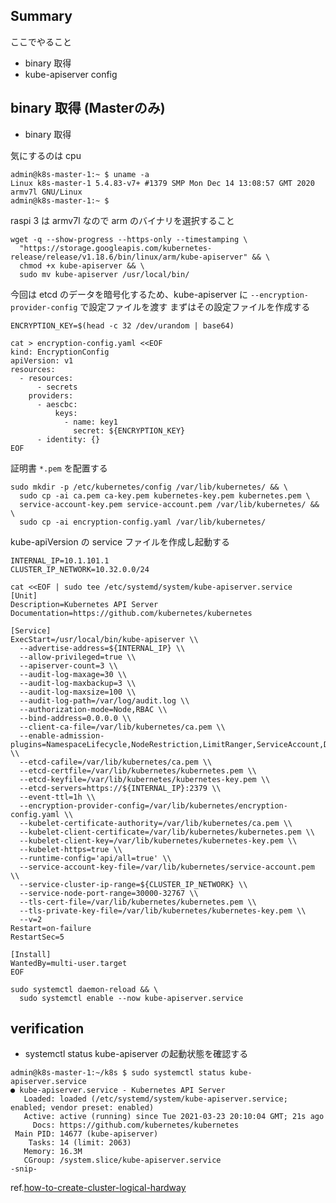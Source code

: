 ## Summary

ここでやること

- binary 取得
- kube-apiserver config

## binary 取得 (Masterのみ)

- binary 取得

気にするのは cpu

```
admin@k8s-master-1:~ $ uname -a
Linux k8s-master-1 5.4.83-v7+ #1379 SMP Mon Dec 14 13:08:57 GMT 2020 armv7l GNU/Linux
admin@k8s-master-1:~ $
```

raspi 3 は armv7l なので arm のバイナリを選択すること

```
wget -q --show-progress --https-only --timestamping \
  "https://storage.googleapis.com/kubernetes-release/release/v1.18.6/bin/linux/arm/kube-apiserver" && \
  chmod +x kube-apiserver && \
  sudo mv kube-apiserver /usr/local/bin/
```

今回は etcd のデータを暗号化するため、kube-apiserver に `--encryption-provider-config` で設定ファイルを渡す
まずはその設定ファイルを作成する

```
ENCRYPTION_KEY=$(head -c 32 /dev/urandom | base64)

cat > encryption-config.yaml <<EOF
kind: EncryptionConfig
apiVersion: v1
resources:
  - resources:
      - secrets
    providers:
      - aescbc:
          keys:
            - name: key1
              secret: ${ENCRYPTION_KEY}
      - identity: {}
EOF
```

証明書 `*.pem` を配置する

```
sudo mkdir -p /etc/kubernetes/config /var/lib/kubernetes/ && \
  sudo cp -ai ca.pem ca-key.pem kubernetes-key.pem kubernetes.pem \
  service-account-key.pem service-account.pem /var/lib/kubernetes/ && \
  sudo cp -ai encryption-config.yaml /var/lib/kubernetes/
```

kube-apiVersion の service ファイルを作成し起動する

```
INTERNAL_IP=10.1.101.1
CLUSTER_IP_NETWORK=10.32.0.0/24

cat <<EOF | sudo tee /etc/systemd/system/kube-apiserver.service
[Unit]
Description=Kubernetes API Server
Documentation=https://github.com/kubernetes/kubernetes

[Service]
ExecStart=/usr/local/bin/kube-apiserver \\
  --advertise-address=${INTERNAL_IP} \\
  --allow-privileged=true \\
  --apiserver-count=3 \\
  --audit-log-maxage=30 \\
  --audit-log-maxbackup=3 \\
  --audit-log-maxsize=100 \\
  --audit-log-path=/var/log/audit.log \\
  --authorization-mode=Node,RBAC \\
  --bind-address=0.0.0.0 \\
  --client-ca-file=/var/lib/kubernetes/ca.pem \\
  --enable-admission-plugins=NamespaceLifecycle,NodeRestriction,LimitRanger,ServiceAccount,DefaultStorageClass,ResourceQuota \\
  --etcd-cafile=/var/lib/kubernetes/ca.pem \\
  --etcd-certfile=/var/lib/kubernetes/kubernetes.pem \\
  --etcd-keyfile=/var/lib/kubernetes/kubernetes-key.pem \\
  --etcd-servers=https://${INTERNAL_IP}:2379 \\
  --event-ttl=1h \\
  --encryption-provider-config=/var/lib/kubernetes/encryption-config.yaml \\
  --kubelet-certificate-authority=/var/lib/kubernetes/ca.pem \\
  --kubelet-client-certificate=/var/lib/kubernetes/kubernetes.pem \\
  --kubelet-client-key=/var/lib/kubernetes/kubernetes-key.pem \\
  --kubelet-https=true \\
  --runtime-config='api/all=true' \\
  --service-account-key-file=/var/lib/kubernetes/service-account.pem \\
  --service-cluster-ip-range=${CLUSTER_IP_NETWORK} \\
  --service-node-port-range=30000-32767 \\
  --tls-cert-file=/var/lib/kubernetes/kubernetes.pem \\
  --tls-private-key-file=/var/lib/kubernetes/kubernetes-key.pem \\
  --v=2
Restart=on-failure
RestartSec=5

[Install]
WantedBy=multi-user.target
EOF

sudo systemctl daemon-reload && \
  sudo systemctl enable --now kube-apiserver.service
```

## verification

- systemctl status kube-apiserver の起動状態を確認する

```
admin@k8s-master-1:~/k8s $ sudo systemctl status kube-apiserver.service
● kube-apiserver.service - Kubernetes API Server
   Loaded: loaded (/etc/systemd/system/kube-apiserver.service; enabled; vendor preset: enabled)
   Active: active (running) since Tue 2021-03-23 20:10:04 GMT; 21s ago
     Docs: https://github.com/kubernetes/kubernetes
 Main PID: 14677 (kube-apiserver)
    Tasks: 14 (limit: 2063)
   Memory: 16.3M
   CGroup: /system.slice/kube-apiserver.service
-snip-
```

ref.[how-to-create-cluster-logical-hardway](https://github.com/CyberAgentHack/home-kubernetes-2020/tree/master/how-to-create-cluster-logical-hardway)

